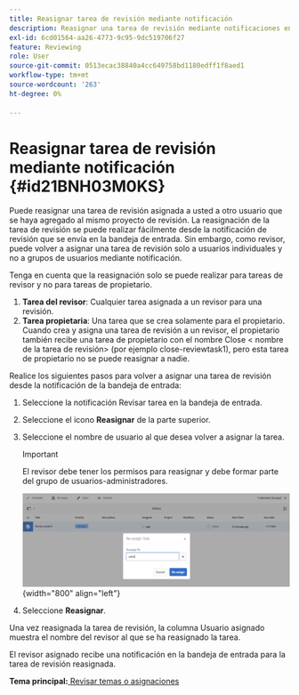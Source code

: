 ```yaml
---
title: Reasignar tarea de revisión mediante notificación
description: Reasignar una tarea de revisión mediante notificaciones en AEM Guides. Saber cómo reasignar una tarea de revisor desde la notificación de la bandeja de entrada.
exl-id: 6cd01564-aa26-4773-9c95-9dc519706f27
feature: Reviewing
role: User
source-git-commit: 0513ecac38840a4cc649758bd1180edff1f8aed1
workflow-type: tm+mt
source-wordcount: '263'
ht-degree: 0%

---
```


# Reasignar tarea de revisión mediante notificación {#id21BNH03M0KS}

Puede reasignar una tarea de revisión asignada a usted a otro usuario que se haya agregado al mismo proyecto de revisión. La reasignación de la tarea de revisión se puede realizar fácilmente desde la notificación de revisión que se envía en la bandeja de entrada. Sin embargo, como revisor, puede volver a asignar una tarea de revisión solo a usuarios individuales y no a grupos de usuarios mediante notificación.

Tenga en cuenta que la reasignación solo se puede realizar para tareas de revisor y no para tareas de propietario.

1. **Tarea del revisor**: Cualquier tarea asignada a un revisor para una revisión.
1. **Tarea propietaria**: Una tarea que se crea solamente para el propietario. Cuando crea y asigna una tarea de revisión a un revisor, el propietario también recibe una tarea de propietario con el nombre Close &lt; nombre de la tarea de revisión\> \(por ejemplo close-reviewtask1\), pero esta tarea de propietario no se puede reasignar a nadie.

Realice los siguientes pasos para volver a asignar una tarea de revisión desde la notificación de la bandeja de entrada:

1. Seleccione la notificación Revisar tarea en la bandeja de entrada.
1. Seleccione el icono **Reasignar** de la parte superior.
1. Seleccione el nombre de usuario al que desea volver a asignar la tarea.

   >[!IMPORTANT]
   >
   > El revisor debe tener los permisos para reasignar y debe formar parte del grupo de usuarios-administradores.

   ![](images/reassign-user-inbox.png){width="800" align="left"}

1. Seleccione **Reasignar**.

Una vez reasignada la tarea de revisión, la columna Usuario asignado muestra el nombre del revisor al que se ha reasignado la tarea.

El revisor asignado recibe una notificación en la bandeja de entrada para la tarea de revisión reasignada.

**Tema principal:**[ Revisar temas o asignaciones](review.md)
